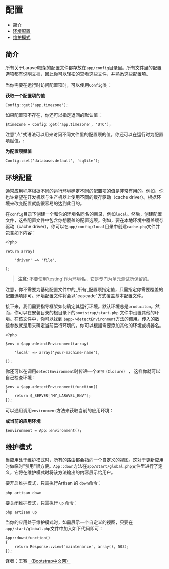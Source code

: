 # 配置

- [简介](#introduction)
- [环境配置](#environment-configuration)
- [维护模式](#maintenance-mode)

<a name="introduction"></a>
## 简介

所有关于Laravel框架的配置文件都存放在`app/config`目录里。所有文件里的配置选项都有说明文档，因此你可以轻松的查看这些文件，并熟悉这些配置项。

当你需要在运行时访问配置项时，可以使用`Config`类：

**获取一个配置项的值**

	Config::get('app.timezone');

如果配置项不存在，你还可以指定返回的默认值：

	$timezone = Config::get('app.timezone', 'UTC');

注意"点"式语法可以用来访问不同文件里的配置项的值。你还可以在运行时为配置项赋值。:

**为配置项赋值**

	Config::set('database.default', 'sqlite');

<a name="environment-configuration"></a>
## 环境配置

通常应用程序根据不同的运行环境确定不同的配置项的值是非常有用的。例如，你也许希望在开发机器与生产机器上使用不同的缓存驱动（cache driver）。根据环境来改变配置就能很容易的达到此目的。

在`config`目录下创建一个和你的环境名同名的目录，例如`local`。然后，创建配置文件，这些配置文件中包含你想覆盖的配置选项。例如，要在本地环境中覆盖缓存驱动（cache driver），你可以在`app/config/local`目录中创建`cache.php`文件并包含如下内容：

    <?php
    
    return array(
    
    	'driver' => 'file',
    
    );

> **注意:** 不要使用'testing'作为环境名，它是专门为单元测试所保留的。

注意，你不需要为基础配置文件中的_所有_配置项指定值，只需指定你需要覆盖的配置选项即可。环境配置文件将会以"cascade"方式覆盖基本配置文件。

接下来，我们需要指导框架如何确定其运行环境。默认环境总是`produciton`。然而，你可以在安装目录的根目录下的`bootstrap/start.php` 文件中设置其他的环境。在该文件中，你可以找到 `$app->detectEnvironment`方法的调用。传入的数组参数就是用来确定当前运行环境的。你可以根据需要添加其他的环境或机器名。

    <?php

    $env = $app->detectEnvironment(array(

        'local' => array('your-machine-name'),

    ));

你还可以在调用`detectEnvironment`时传递一个`闭包（Closure）` ， 这样你就可以自己检查环境：

	$env = $app->detectEnvironment(function()
	{
		return $_SERVER['MY_LARAVEL_ENV'];
	});

可以通用调用`environment`方法来获取当前的应用环境：

**或当前的应用环境**

	$environment = App::environment();

<a name="maintenance-mode"></a>
## 维护模式

当应用处于维护模式时，所有的路由都会指向一个自定义的视图。这对于更新应用时做临时"禁用"很方便。`App::down`方法在`app/start/global.php`文件里进行了定义，它将在维护模式时将该方法输出的内容展示给用户。  

要开启维护模式，只需执行Artisan 的 `down`命令：

	php artisan down

要关闭维护模式，只需执行 `up` 命令：

	php artisan up

当你的应用处于维护模式时，如需展示一个自定义的视图，只要在`app/start/global.php`文件中加入如下代码即可：

	App::down(function()
	{
		return Response::view('maintenance', array(), 503);
	});

译者：王赛  [（Bootstrap中文网）](http://www.bootcss.com)